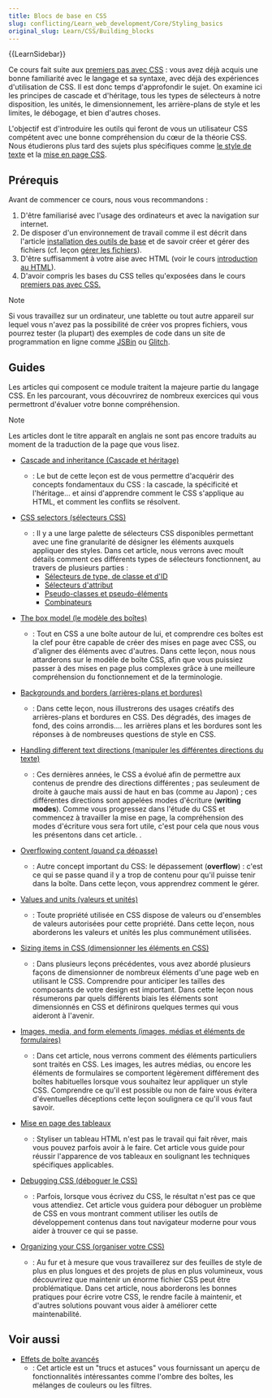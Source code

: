 ```yaml
---
title: Blocs de base en CSS
slug: conflicting/Learn_web_development/Core/Styling_basics
original_slug: Learn/CSS/Building_blocks
---
```


{{LearnSidebar}}

Ce cours fait suite aux [premiers pas avec CSS](/fr/docs/conflicting/Learn_web_development/Core/Styling_basics_beefded63afe2ba224c92b0dbe0482e175dee799d9c2519eae043aaa448c950f) : vous avez déjà acquis une bonne familiarité avec le langage et sa syntaxe, avec déjà des expériences d'utilisation de CSS. Il est donc temps d'approfondir le sujet. On examine ici les principes de cascade et d'héritage, tous les types de sélecteurs à notre disposition, les unités, le dimensionnement, les arrière-plans de style et les limites, le débogage, et bien d'autres choses.

L'objectif est d'introduire les outils qui feront de vous un utilisateur CSS compétent avec une bonne compréhension du cœur de la théorie CSS. Nous étudierons plus tard des sujets plus spécifiques comme [le style de texte](/fr/docs/Learn_web_development/Core/Text_styling) et la [mise en page CSS](/fr/docs/Learn_web_development/Core/CSS_layout).

## Prérequis

Avant de commencer ce cours, nous vous recommandons :

1. D'être familiarisé avec l'usage des ordinateurs et avec la navigation sur internet.
2. De disposer d'un environnement de travail comme il est décrit dans l'article [installation des outils de base](/fr/docs/Learn_web_development/Getting_started/Environment_setup/Installing_software) et de savoir créer et gérer des fichiers (cf. leçon [gérer les fichiers](/fr/docs/Learn_web_development/Getting_started/Environment_setup/Dealing_with_files)).
3. D'être suffisamment à votre aise avec HTML (voir le cours [introduction au HTML](/fr/docs/conflicting/Learn_web_development/Core/Structuring_content_2f5dc6d6e575054cc70e0a8faa24bef31907d53cee6754dd2c92e644e705a7d8)).
4. D'avoir compris les bases du CSS telles qu'exposées dans le cours [premiers pas avec CSS.](/fr/docs/conflicting/Learn_web_development/Core/Styling_basics_beefded63afe2ba224c92b0dbe0482e175dee799d9c2519eae043aaa448c950f)

> [!NOTE]
> Si vous travaillez sur un ordinateur, une tablette ou tout autre appareil sur lequel vous n'avez pas la possibilité de créer vos propres fichiers, vous pourrez tester (la plupart) des exemples de code dans un site de programmation en ligne comme [JSBin](https://jsbin.com/) ou [Glitch](https://glitch.com/).

## Guides

Les articles qui composent ce module traitent la majeure partie du langage CSS. En les parcourant, vous découvrirez de nombreux exercices qui vous permettront d'évaluer votre bonne compréhension.

> [!NOTE]
> Les articles dont le titre apparaît en anglais ne sont pas encore traduits au moment de la traduction de la page que vous lisez.

- [Cascade and inheritance (Cascade et héritage)](/fr/docs/Learn_web_development/Core/Styling_basics/Handling_conflicts)
  - : Le but de cette leçon est de vous permettre d'acquérir des concepts fondamentaux du CSS : la cascade, la spécificité et l'héritage... et ainsi d'apprendre comment le CSS s'applique au HTML, et comment les conflits se résolvent.
- [CSS selectors (sélecteurs CSS)](/fr/docs/conflicting/Learn_web_development/Core/Styling_basics/Basic_selectors)
  - : Il y a une large palette de sélecteurs CSS disponibles permettant avec une fine granularité de désigner les éléments auxquels appliquer des styles. Dans cet article, nous verrons avec moult détails comment ces différents types de sélecteurs fonctionnent, au travers de plusieurs parties :
    - [Sélecteurs de type, de classe et d'ID](/fr/docs/Learn_web_development/Core/Styling_basics/Basic_selectors)
    - [Sélecteurs d'attribut](/fr/docs/Learn_web_development/Core/Styling_basics/Attribute_selectors)
    - [Pseudo-classes et pseudo-éléments](/fr/docs/Learn_web_development/Core/Styling_basics/Pseudo_classes_and_elements)
    - [Combinateurs](/fr/docs/Learn_web_development/Core/Styling_basics/Combinators)

- [The box model (le modèle des boîtes)](/fr/docs/Learn_web_development/Core/Styling_basics/Box_model)
  - : Tout en CSS a une boîte autour de lui, et comprendre ces boîtes est la clef pour être capable de créer des mises en page avec CSS, ou d'aligner des éléments avec d'autres. Dans cette leçon, nous nous attarderons sur le modèle de boîte CSS, afin que vous puissiez passer à des mises en page plus complexes grâce à une meilleure compréhension du fonctionnement et de la terminologie.
- [Backgrounds and borders (arrières-plans et bordures)](/fr/docs/Learn_web_development/Core/Styling_basics/Backgrounds_and_borders)
  - : Dans cette leçon, nous illustrerons des usages créatifs des arrières-plans et bordures en CSS. Des dégradés, des images de fond, des coins arrondis.... les arrières plans et les bordures sont les réponses à de nombreuses questions de style en CSS.
- [Handling different text directions (manipuler les différentes directions du texte)](/fr/docs/Learn_web_development/Core/Styling_basics/Handling_different_text_directions)
  - : Ces dernières années, le CSS a évolué afin de permettre aux contenus de prendre des directions différentes ; pas seuleument de droite à gauche mais aussi de haut en bas (comme au Japon) ; ces différentes directions sont appelées modes d'écriture (**writing modes**). Comme vous progressez dans l'étude du CSS et commencez à travailler la mise en page, la compréhension des modes d'écriture vous sera fort utile, c'est pour cela que nous vous les présentons dans cet article. .
- [Overflowing content (quand ça dépasse)](/fr/docs/Learn_web_development/Core/Styling_basics/Overflow)
  - : Autre concept important du CSS: le dépassement (**overflow**) : c'est ce qui se passe quand il y a trop de contenu pour qu'il puisse tenir dans la boîte. Dans cette leçon, vous apprendrez comment le gérer.
- [Values and units (valeurs et unités)](/fr/docs/Learn_web_development/Core/Styling_basics/Values_and_units)
  - : Toute propriété utilisée en CSS dispose de valeurs ou d'ensembles de valeurs autorisées pour cette propriété. Dans cette leçon, nous aborderons les valeurs et unités les plus communément utilisées.
- [Sizing items in CSS (dimensionner les éléments en CSS)](/fr/docs/Learn_web_development/Core/Styling_basics/Sizing)
  - : Dans plusieurs leçons précédentes, vous avez abordé plusieurs façons de dimensionner de nombreux éléments d'une page web en utilisant le CSS. Comprendre pour anticiper les tailles des composants de votre design est important. Dans cette leçon nous résumerons par quels différents biais les éléments sont dimensionnés en CSS et définirons quelques termes qui vous aideront à l'avenir.
- [Images, media, and form elements (images, médias et éléments de formulaires)](/fr/docs/Learn/CSS/Building_blocks/Images_media_form_elements)
  - : Dans cet article, nous verrons comment des éléments particuliers sont traités en CSS. Les images, les autres médias, ou encore les éléments de formulaires se comportent légèrement différement des boîtes habituelles lorsque vous souhaitez leur appliquer un style CSS. Comprendre ce qu'il est possible ou non de faire vous évitera d'éventuelles déceptions cette leçon soulignera ce qu'il vous faut savoir.
- [Mise en page des tableaux](/fr/docs/Learn_web_development/Core/Styling_basics/Tables)
  - : Styliser un tableau HTML n'est pas le travail qui fait rêver, mais vous pouvez parfois avoir à le faire. Cet article vous guide pour réussir l'apparence de vos tableaux en soulignant les techniques spécifiques applicables.
- [Debugging CSS (déboguer le CSS)](/fr/docs/Learn_web_development/Core/Styling_basics/Debugging_CSS)
  - : Parfois, lorsque vous écrivez du CSS, le résultat n'est pas ce que vous attendiez. Cet article vous guidera pour déboguer un problème de CSS en vous montrant comment utiliser les outils de développement contenus dans tout navigateur moderne pour vous aider à trouver ce qui se passe.
- [Organizing your CSS (organiser votre CSS)](/fr/docs/Learn/CSS/Building_blocks/Organizing)
  - : Au fur et à mesure que vous travaillerez sur des feuilles de style de plus en plus longues et des projets de plus en plus volumineux, vous découvrirez que maintenir un énorme fichier CSS peut être problématique. Dans cet article, nous aborderons les bonnes pratiques pour écrire votre CSS, le rendre facile à maintenir, et d'autres solutions pouvant vous aider à améliorer cette maintenabilité.

## Voir aussi

- [Effets de boîte avancés](/fr/docs/Learn_web_development/Core/Styling_basics/Advanced_styling_effects)
  - : Cet article est un "trucs et astuces" vous fournissant un aperçu de fonctionnalités intéressantes comme l'ombre des boîtes, les mélanges de couleurs ou les filtres.
